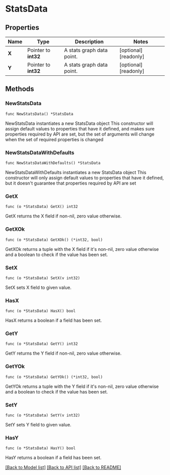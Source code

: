 # StatsData

## Properties

Name | Type | Description | Notes
------------ | ------------- | ------------- | -------------
**X** | Pointer to **int32** | A stats graph data point.  | [optional] [readonly] 
**Y** | Pointer to **int32** | A stats graph data point.  | [optional] [readonly] 

## Methods

### NewStatsData

`func NewStatsData() *StatsData`

NewStatsData instantiates a new StatsData object
This constructor will assign default values to properties that have it defined,
and makes sure properties required by API are set, but the set of arguments
will change when the set of required properties is changed

### NewStatsDataWithDefaults

`func NewStatsDataWithDefaults() *StatsData`

NewStatsDataWithDefaults instantiates a new StatsData object
This constructor will only assign default values to properties that have it defined,
but it doesn't guarantee that properties required by API are set

### GetX

`func (o *StatsData) GetX() int32`

GetX returns the X field if non-nil, zero value otherwise.

### GetXOk

`func (o *StatsData) GetXOk() (*int32, bool)`

GetXOk returns a tuple with the X field if it's non-nil, zero value otherwise
and a boolean to check if the value has been set.

### SetX

`func (o *StatsData) SetX(v int32)`

SetX sets X field to given value.

### HasX

`func (o *StatsData) HasX() bool`

HasX returns a boolean if a field has been set.

### GetY

`func (o *StatsData) GetY() int32`

GetY returns the Y field if non-nil, zero value otherwise.

### GetYOk

`func (o *StatsData) GetYOk() (*int32, bool)`

GetYOk returns a tuple with the Y field if it's non-nil, zero value otherwise
and a boolean to check if the value has been set.

### SetY

`func (o *StatsData) SetY(v int32)`

SetY sets Y field to given value.

### HasY

`func (o *StatsData) HasY() bool`

HasY returns a boolean if a field has been set.


[[Back to Model list]](../README.md#documentation-for-models) [[Back to API list]](../README.md#documentation-for-api-endpoints) [[Back to README]](../README.md)


